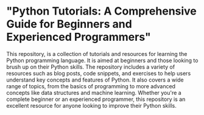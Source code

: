 # "Python Tutorials: A Comprehensive Guide for Beginners and Experienced Programmers"

This repository, is a collection of tutorials and resources for learning the Python programming language. It is aimed at beginners and those looking to brush up on their Python skills. The repository includes a variety of resources such as blog posts, code snippets, and exercises to help users understand key concepts and features of Python. It also covers a wide range of topics, from the basics of programming to more advanced concepts like data structures and machine learning. 
Whether you're a complete beginner or an experienced programmer, this repository is an excellent resource for anyone looking to improve their Python skills.
